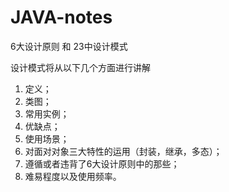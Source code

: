 # JAVA-notes

6大设计原则 和 23中设计模式

设计模式将从以下几个方面进行讲解
1. 定义；
2. 类图；
3. 常用实例；
4. 优缺点；
5. 使用场景；
6. 对面对对象三大特性的运用（封装，继承，多态）；
7. 遵循或者违背了6大设计原则中的那些；
8. 难易程度以及使用频率。